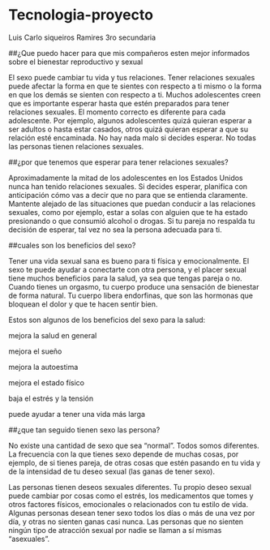 # Tecnologia-proyecto
Luis Carlo siqueiros Ramires 3ro secundaria 

##¿Que puedo hacer para que mis compañeros esten mejor informados sobre el bienestar reproductivo y sexual 

El sexo puede cambiar tu vida y tus relaciones. Tener relaciones sexuales puede afectar la forma en que te sientes con respecto a ti mismo o la forma en que los demás se sienten con respecto a ti.
Muchos adolescentes creen que es importante esperar hasta que estén preparados para tener relaciones sexuales. El momento correcto es diferente para cada adolescente. Por ejemplo, algunos adolescentes quizá quieran esperar a ser adultos o hasta estar casados, otros quizá quieran esperar a que su relación esté encaminada.
No hay nada malo si decides esperar. No todas las personas tienen relaciones sexuales.

##¿por que tenemos que esperar para tener relaciones sexuales? 

Aproximadamente la mitad de los adolescentes en los Estados Unidos nunca han tenido relaciones sexuales. Si decides esperar, planifica con anticipación cómo vas a decir que no para que se entienda claramente. Mantente alejado de las situaciones que puedan conducir a las relaciones sexuales, como por ejemplo, estar a solas con alguien que te ha estado presionando o que consumió alcohol o drogas. Si tu pareja no respalda tu decisión de esperar, tal vez no sea la persona adecuada para ti.

##cuales son los beneficios del sexo?

Tener una vida sexual sana es bueno para ti física y emocionalmente. El sexo te puede ayudar a conectarte con otra persona, y el placer sexual tiene muchos beneficios para la salud, ya sea que tengas pareja o no. Cuando tienes un orgasmo, tu cuerpo produce una sensación de bienestar de forma natural. Tu cuerpo libera endorfinas, que son las hormonas que bloquean el dolor y que te hacen sentir bien.

Estos son algunos de los beneficios del sexo para la salud:

mejora la salud en general

mejora el sueño

mejora la autoestima

mejora el estado físico

baja el estrés y la tensión

puede ayudar a tener una vida más larga

##¿que tan seguido tienen sexo las persona?

No existe una cantidad de sexo que sea “normal”. Todos somos diferentes. La frecuencia con la que tienes sexo depende de muchas cosas, por ejemplo, de si tienes pareja, de otras cosas que estén pasando en tu vida y de la intensidad de tu deseo sexual (las ganas de tener sexo).

Las personas tienen deseos sexuales diferentes. Tu propio deseo sexual puede cambiar por cosas como el estrés, los medicamentos que tomes y otros factores físicos, emocionales o relacionados con tu estilo de vida. Algunas personas desean tener sexo todos los días o más de una vez por día, y otras no sienten ganas casi nunca. Las personas que no sienten ningún tipo de atracción sexual por nadie se llaman a sí mismas “asexuales”.
